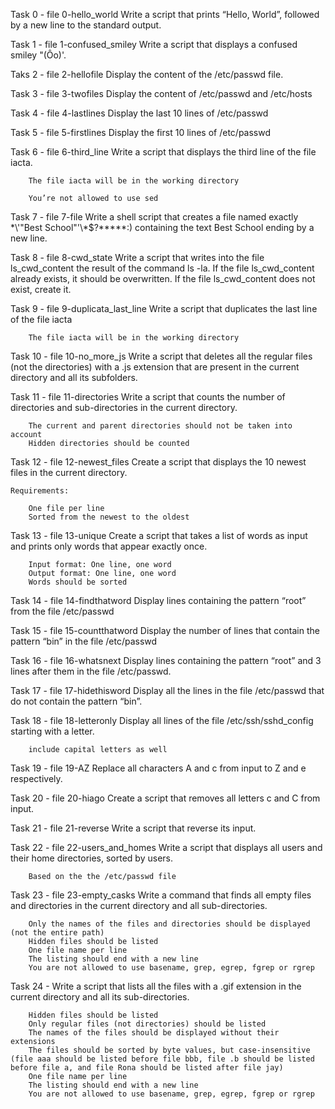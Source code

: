 Task 0 - file 0-hello_world
	Write a script that prints “Hello, World”, followed by a new line to the standard output.
	
Task 1 - file 1-confused_smiley
	Write a script that displays a confused smiley "(Ôo)'.

Taks 2 - file 2-hellofile
	Display the content of the /etc/passwd file.

Task 3 - file 3-twofiles
	Display the content of /etc/passwd and /etc/hosts

Task 4 - file 4-lastlines
	Display the last 10 lines of /etc/passwd

Task 5 - file 5-firstlines
	Display the first 10 lines of /etc/passwd

Task 6 - file 6-third_line
	Write a script that displays the third line of the file iacta.

		The file iacta will be in the working directory

		You’re not allowed to use sed

Task 7 - file 7-file
	Write a shell script that creates a file named exactly \*\\'"Best School"\'\\*$\?\*\*\*\*\*:) containing the text Best School ending by a new line.

Task 8 - file 8-cwd_state
	Write a script that writes into the file ls_cwd_content the result of the command ls -la. If the file ls_cwd_content already exists, it should be overwritten. If the file ls_cwd_content does not exist, create it.

Task 9 - file 9-duplicata_last_line
	Write a script that duplicates the last line of the file iacta

		The file iacta will be in the working directory

Task 10 - file 10-no_more_js
	Write a script that deletes all the regular files (not the directories) with a .js extension that are present in the current directory and all its subfolders.

Task 11 - file 11-directories
	Write a script that counts the number of directories and sub-directories in the current directory.

		The current and parent directories should not be taken into account
		Hidden directories should be counted

Task 12 - file 12-newest_files
	Create a script that displays the 10 newest files in the current directory.

	Requirements:

		One file per line
		Sorted from the newest to the oldest

Task 13 - file 13-unique
	Create a script that takes a list of words as input and prints only words that appear exactly once.

		Input format: One line, one word
		Output format: One line, one word
		Words should be sorted

Task 14 - file 14-findthatword
	Display lines containing the pattern “root” from the file /etc/passwd

Task 15 - file 15-countthatword
	Display the number of lines that contain the pattern “bin” in the file /etc/passwd

Task 16 - file 16-whatsnext
	Display lines containing the pattern “root” and 3 lines after them in the file /etc/passwd.

Task 17 - file 17-hidethisword
	Display all the lines in the file /etc/passwd that do not contain the pattern “bin”.

Task 18 - file 18-letteronly
	Display all lines of the file /etc/ssh/sshd_config starting with a letter.

		include capital letters as well

Task 19 - file 19-AZ
	Replace all characters A and c from input to Z and e respectively.

Task 20 - file 20-hiago
	 Create a script that removes all letters c and C from input.

Task 21 - file 21-reverse
	Write a script that reverse its input.

Task 22 - file 22-users_and_homes
	Write a script that displays all users and their home directories, sorted by users.

		Based on the the /etc/passwd file

Task 23 - file 23-empty_casks
	Write a command that finds all empty files and directories in the current directory and all sub-directories.

		Only the names of the files and directories should be displayed (not the entire path)
		Hidden files should be listed
		One file name per line
		The listing should end with a new line
		You are not allowed to use basename, grep, egrep, fgrep or rgrep

Task 24 - Write a script that lists all the files with a .gif extension in the current directory and all its sub-directories.

		Hidden files should be listed
		Only regular files (not directories) should be listed
		The names of the files should be displayed without their extensions
		The files should be sorted by byte values, but case-insensitive (file aaa should be listed before file bbb, file .b should be listed before file a, and file Rona should be listed after file jay)
		One file name per line
		The listing should end with a new line
		You are not allowed to use basename, grep, egrep, fgrep or rgrep


